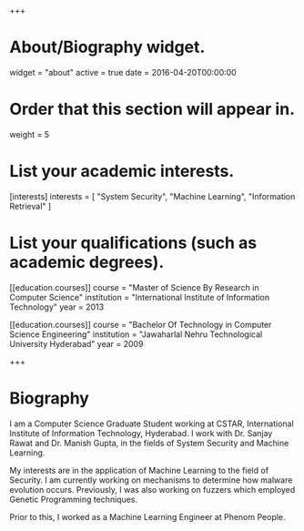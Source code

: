 +++
# About/Biography widget.
widget = "about"
active = true
date = 2016-04-20T00:00:00

# Order that this section will appear in.
weight = 5

# List your academic interests.
[interests]
  interests = [
    "System Security",
    "Machine Learning",
    "Information Retrieval"
  ]

# List your qualifications (such as academic degrees).
[[education.courses]]
  course = "Master of Science By Research in Computer Science"
  institution = "International Institute of Information Technology"
  year = 2013

[[education.courses]]
  course = "Bachelor Of Technology in Computer Science Engineering"
  institution = "Jawaharlal Nehru Technological University Hyderabad"
  year = 2009
 
+++

# Biography

I am a Computer Science Graduate Student working at CSTAR, International Institute of Information Technology, Hyderabad. I work with Dr. Sanjay Rawat and Dr. Manish Gupta, in the fields of System Security and Machine Learning. 

My interests are in the application of Machine Learning to the field of Security. I am currently working on mechanisms to determine how malware evolution occurs. Previously, I was also working on fuzzers which employed Genetic Programming techniques.

Prior to this, I worked as a Machine Learning Engineer at Phenom People.